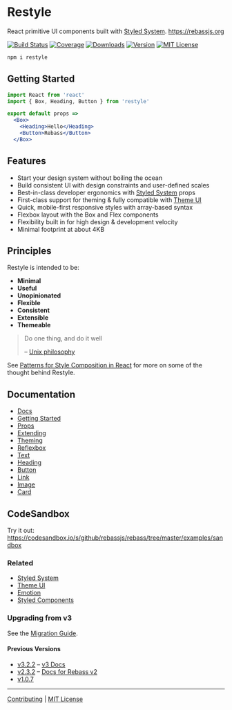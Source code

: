 # Restyle

React primitive UI components built with [Styled System][].
https://rebassjs.org

[![Build Status][badge]][travis]
[![Coverage][coverage-badge]][coverage]
[![Downloads][downloads-badge]][npm]
[![Version][version-badge]][npm]
[![MIT License][license-badge]](LICENSE.md)

[badge]: https://flat.badgen.net/travis/rebassjs/rebass/master
[travis]: https://travis-ci.org/rebassjs/rebass
[coverage-badge]: https://flat.badgen.net/codecov/c/github/rebassjs/rebass
[coverage]: https://codecov.io/github/rebassjs/rebass

[downloads-badge]: https://flat.badgen.net/npm/dw/rebass
[version-badge]: https://flat.badgen.net/npm/v/rebass
[license-badge]: https://flat.badgen.net/badge/license/MIT/blue
[npm]: https://npmjs.com/package/rebass

```sh
npm i restyle
```

## Getting Started

```jsx
import React from 'react'
import { Box, Heading, Button } from 'restyle'

export default props =>
  <Box>
    <Heading>Hello</Heading>
    <Button>Rebass</Button>
  </Box>
```
## Features

- Start your design system without boiling the ocean
- Build consistent UI with design constraints and user-defined scales
- Best-in-class developer ergonomics with [Styled System][] props
- First-class support for theming &
  fully compatible with [Theme UI][]
- Quick, mobile-first responsive styles with array-based syntax
- Flexbox layout with the Box and Flex components
- Flexibility built in for high design & development velocity
- Minimal footprint at about 4KB


## Principles

Restyle is intended to be:

- **Minimal**
- **Useful**
- **Unopinionated**
- **Flexible**
- **Consistent**
- **Extensible**
- **Themeable**

> Do one thing, and do it well
>
> – [Unix philosophy](https://en.wikipedia.org/wiki/Unix_philosophy#Do_One_Thing_and_Do_It_Well)

See [Patterns for Style Composition in React](http://jxnblk.com/writing/patterns-for-style-composition-in-react/)
for more on some of the thought behind Restyle.

## Documentation

- [Docs](https://rebassjs.org)
- [Getting Started](https://rebassjs.org/getting-started)
- [Props](https://rebassjs.org/props)
- [Extending](https://rebassjs.org/extending)
- [Theming](https://rebassjs.org/theming)
- [Reflexbox](https://rebassjs.org/reflexbox)
- [Text](https://rebassjs.org/Text)
- [Heading](https://rebassjs.org/Heading)
- [Button](https://rebassjs.org/Button)
- [Link](https://rebassjs.org/Link)
- [Image](https://rebassjs.org/Image)
- [Card](https://rebassjs.org/Card)

## CodeSandbox

Try it out:
https://codesandbox.io/s/github/rebassjs/rebass/tree/master/examples/sandbox


### Related

- [Styled System][]
- [Theme UI][]
- [Emotion][]
- [Styled Components][]

[styled system]: https://styled-system.com
[styled components]: https://github.com/styled-components/styled-components
[emotion]: https://github.com/emotion-js/emotion
[theme ui]: https://theme-ui.com

### Upgrading from v3

See the [Migration Guide](https://rebassjs.org/migrating/).

#### Previous Versions

- [v3.2.2](https://github.com/rebassjs/rebass/tree/v3.2.2) – [v3 Docs](https://rebass-v3.now.sh)
- [v2.3.2](https://github.com/rebassjs/rebass/tree/v2) – [Docs for Rebass v2](https://rebass-v2.now.sh)
- [v1.0.7](https://github.com/rebassjs/rebass/tree/v1.0.7)

---

[Contributing](CONTRIBUTING.md) | [MIT License](LICENSE.md)
